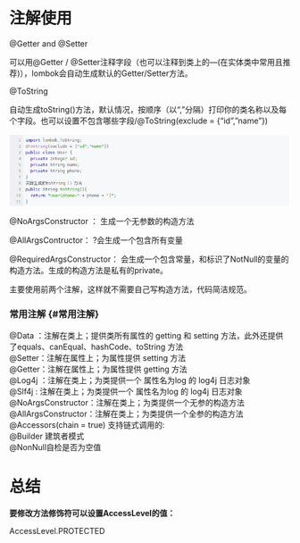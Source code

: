 # 注解使用

@Getter and @Setter

可以用@Getter / @Setter注释字段（也可以注释到类上的—\(在实体类中常用且推荐\)），lombok会自动生成默认的Getter/Setter方法。

@ToString

自动生成toString\(\)方法，默认情况，按顺序（以“,”分隔）打印你的类名称以及每个字段。也可以设置不包含哪些字段/@ToString\(exclude = {“id”,”name”}\)

![](/assets/lombok.png)

@NoArgsConstructor ： 生成一个无参数的构造方法

@AllArgsContructor： ?会生成一个包含所有变量

@RequiredArgsConstructor： 会生成一个包含常量，和标识了NotNull的变量的构造方法。生成的构造方法是私有的private。

主要使用前两个注解，这样就不需要自己写构造方法，代码简洁规范。

### 常用注解 {#常用注解}

@Data ：注解在类上；提供类所有属性的 getting 和 setting 方法，此外还提供了equals、canEqual、hashCode、toString 方法  
@Setter：注解在属性上；为属性提供 setting 方法  
@Getter：注解在属性上；为属性提供 getting 方法  
@Log4j ：注解在类上；为类提供一个 属性名为log 的 log4j 日志对象  
@Slf4j : 注解在类上；为类提供一个 属性名为log 的 log4j 日志对象  
@NoArgsConstructor：注解在类上；为类提供一个无参的构造方法  
@AllArgsConstructor：注解在类上；为类提供一个全参的构造方法  
@Accessors\(chain = true\) 支持链式调用的:  
@Builder 建筑者模式  
@NonNull自检是否为空值

# 总结

**要修改方法修饰符可以设置AccessLevel的值：**

AccessLevel.PROTECTED

